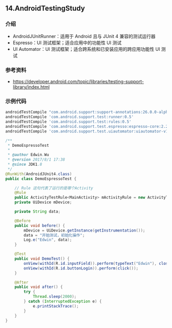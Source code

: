 ## 14.AndroidTestingStudy

### 介绍

* AndroidJUnitRunner：适用于 Android 且与 JUnit 4 兼容的测试运行器
* Espresso：UI 测试框架；适合应用中的功能性 UI 测试
* UI Automator：UI 测试框架；适合跨系统和已安装应用的跨应用功能性 UI 测试


### 参考资料

* <a target="_blank" href="https://developer.android.com/topic/libraries/testing-support-library/index.html">https://developer.android.com/topic/libraries/testing-support-library/index.html</a>


### 示例代码


```gradle
androidTestCompile "com.android.support:support-annotations:26.0.0-alpha1"
androidTestCompile 'com.android.support.test:runner:0.5'
androidTestCompile 'com.android.support.test:rules:0.5'
androidTestCompile 'com.android.support.test.espresso:espresso-core:2.2.2'
androidTestCompile 'com.android.support.test.uiautomator:uiautomator-v18:2.1.2'
```

```java
/**
 * DemoEspressoTest
 *
 * @author Edwin.Wu
 * @version 2017/8/1 17:38
 * @since JDK1.8
 */
@RunWith(AndroidJUnit4.class)
public class DemoEspressoTest {

    // Rule 这句代表了运行的是哪个Activity
    @Rule
    public ActivityTestRule<MainActivity> mActivityRule = new ActivityTestRule<>(MainActivity.class);
    private UiDevice mDevice;

    private String data;

    @Before
    public void before() {
        mDevice = UiDevice.getInstance(getInstrumentation());
        data = "开始测试，初始化操作";
        Log.e("Edwin", data);
    }

    @Test
    public void DemoTest() {
        onView(withId(R.id.inputField)).perform(typeText("Edwin"), closeSoftKeyboard());
        onView(withId(R.id.buttonLogin)).perform(click());
    }

    @After
    public void after() {
        try {
            Thread.sleep(2000);
        } catch (InterruptedException e) {
            e.printStackTrace();
        }
    }
}
    
```
